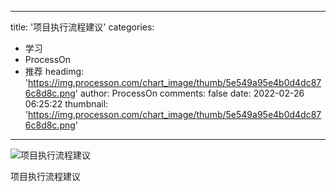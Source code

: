 
---
title: '项目执行流程建议'
categories: 
 - 学习
 - ProcessOn
 - 推荐
headimg: 'https://img.processon.com/chart_image/thumb/5e549a95e4b0d4dc876c8d8c.png'
author: ProcessOn
comments: false
date: 2022-02-26 06:25:22
thumbnail: 'https://img.processon.com/chart_image/thumb/5e549a95e4b0d4dc876c8d8c.png'
---

<div>   
<img class="thumb" alt="项目执行流程建议" src="https://img.processon.com/chart_image/thumb/5e549a95e4b0d4dc876c8d8c.png" referrerpolicy="no-referrer">
<p>项目执行流程建议</p>  
</div>
            